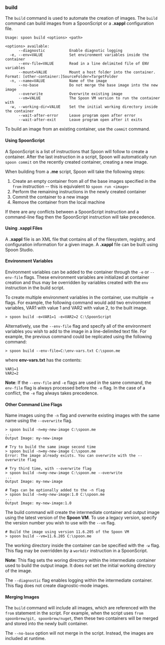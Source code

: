 ### build

The `build` command is used to automate the creation of images. The `build` command can build images from a SpoonScript or a **.xappl** configuration file. 

```
Usage: spoon build <options> <path>

<options> available:
      --diagnostic           Enable diagnotic logging
  -e, --env=VALUE            Set environment variables inside the container
      --env-file=VALUE       Read in a line delimited file of ENV variables
      --mount=VALUE          Mount a host folder into the container. Format: [other-container:]SourceFolder=TargetFolder
  -n, --name=VALUE           Name of the image
      --no-base              Do not merge the base image into the new image
      --overwrite            Overwrite existing image
      --vm=VALUE             The Spoon VM version to run the container with
  -w, --working-dir=VALUE    Set the initial working directory inside the container
      --wait-after-error     Leave program open after error
      --wait-after-exit      Leave program open after it exits
```

To build an image from an existing container, use the `commit` command.

#### Using SpoonScript

A SpoonScript is a list of instructions that Spoon will follow to create a container. After the last instruction in a script, Spoon will automatically run `spoon commit` on the recently created container, creating a new image. 

When building from a **.me** script, Spoon will take the following steps: 

1. Create an empty container from all of the base images specified in the `from` instruction -- this is equivalent to `spoon run <image>`
2. Perform the remaining instructions in the newly created container 
3. Commit the container to a new image
4. Remove the container from the local machine

If there are any conflicts between a SpoonScript instruction and a command-line flag then the SpoonScript instruction will take precedence. 

#### Using .xappl Files

A **.xappl** file is an XML file that contains all of the filesystem, registry, and configuration information for a given image. A **.xappl** file can be built using Spoon Studio.

#### Environment Variables

Environment variables can be added to the container through the `-e` or `--env-file` flags. These environment variables are initialized at container creation and thus may be overridden by variables created with the `env` instruction in the build script. 

To create multiple environment variables in the container, use multiple `-e` flags. For example, the following command would add two environment variables, VAR1 with value 1 and VAR2 with value 2, to the built image. 

```
> spoon build -e=VAR1=1 -e=VAR2=2 C:\SpoonScript
```

Alternatively, use the `--env-file` flag and specify all of the environment variables you wish to add to the image in a line-delimited text file. For example, the previous command could be replicated using the following command: 

```
> spoon build --env-file=C:\env-vars.txt C:\spoon.me
```

where **env-vars.txt** has the contents: 

```
VAR1=1
VAR2=2
```

**Note**: If the `--env-file` and `-e` flags are used in the same command, the `env-file` flag is always processed before the `-e` flag. In the case of a conflict, the `-e` flag always takes precedence. 

#### Other Command Line Flags

Name images using the `-n` flag and overwrite existing images with the same name using the `--overwrite` flag. 

```
> spoon build -n=my-new-image C:\spoon.me
...
Output Image: my-new-image

# Try to build the same image second time
> spoon build -n=my-new-image C:\spoon.me
Error: The image already exists. You can overwrite with the --overwrite flag

# Try third time, with --overwrite flag
> spoon build -n=my-new-image C:\spoon.me --overwrite
...
Output Image: my-new-image

# Tags can be optionally added to the -n flag
> spoon build -n=my-new-image:1.0 C:\spoon.me
...
Output Image: my-new-image:1.0
```

The build command will create the intermediate container and output image using the latest version of the **Spoon VM**. To use a legacy version, specify the version number you wish to use with the `--vm` flag. 

```
# Build the image using version 11.6.205 of the Spoon VM
> spoon build --vm=11.6.205 C:\spoon.me 
```

The working directory inside the container can be specified with the `-w` flag. This flag may be overridden by a `workdir` instruction in a SpoonScript.

**Note**: This flag sets the woring directory within the intermediate container used to build the output image. It does *not* set the initial working directory of the image. 

The `--diagnostic` flag enables logging within the intermediate container. This flag does not create diagnostic-mode images.

#### Merging Images

The `build` command will include all images, which are referenced with the `from` statement in the script.  For example, when the script uses `from spoonbrew/git, spoonbrew/nuget`, then these two containers will be merged and stored into the newly built container.

The `--no-base` option will not merge in the script. Instead, the images are included at runtime. 